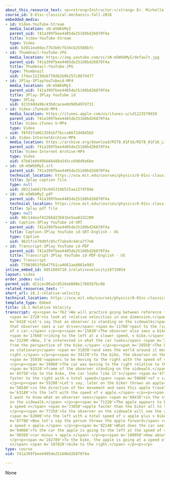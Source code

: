 ```yaml
---
about_this_resource_text: <p><strong>Instructor:</strong> Dr. Michelle Tomasik</p>
course_id: 8-01sc-classical-mechanics-fall-2016
embedded_media:
- id: Video-YouTube-Stream
  media_location: sN-m5WkbMyI
  parent_uid: 741a399fbee4405de25160bd26870f4a
  title: Video-YouTube-Stream
  type: Video
  uid: b3911ea9dac77b3b0cfb34cb25508b7c
- id: Thumbnail-YouTube-JPG
  media_location: https://img.youtube.com/vi/sN-m5WkbMyI/default.jpg
  parent_uid: 741a399fbee4405de25160bd26870f4a
  title: Thumbnail-YouTube-JPG
  type: Thumbnail
  uid: 1f4ac12230eb7f8db2b0b257c887d477
- id: 3Play-3PlayYouTubeid-MP4
  media_location: sN-m5WkbMyI
  parent_uid: 741a399fbee4405de25160bd26870f4a
  title: 3Play-3Play YouTube id
  type: 3Play
  uid: 82159dda9bc43bdcacee0d9db497d731
- id: Video-iTunesU-MP4
  media_location: https://itunes.apple.com/us/itunes-u/id1223579658
  parent_uid: 741a399fbee4405de25160bd26870f4a
  title: Video-iTunes U-MP4
  type: Video
  uid: f8fd3fa0613591bf7bcca86f2d4845b5
- id: Video-InternetArchive-MP4
  media_location: https://archive.org/download/MIT8.01F16/MIT8_01F16_L18v01_360p.mp4
  parent_uid: 741a399fbee4405de25160bd26870f4a
  title: Video-Internet Archive-MP4
  type: Video
  uid: 47b81e0d49bb88488a545cc698d9a6be
- id: sN-m5WkbMyI.srt
  parent_uid: 741a399fbee4405de25160bd26870f4a
  technical_location: https://ocw.mit.edu/courses/physics/8-01sc-classical-mechanics-fall-2016/week-6-continuous-mass-transfer/18.1-relative-velocity/18.1-relative-velocity/sN-m5WkbMyI.srt
  title: 3play caption file
  type: null
  uid: d0213a8d176c045319b525aa127df8de
- id: sN-m5WkbMyI.pdf
  parent_uid: 741a399fbee4405de25160bd26870f4a
  technical_location: https://ocw.mit.edu/courses/physics/8-01sc-classical-mechanics-fall-2016/week-6-continuous-mass-transfer/18.1-relative-velocity/18.1-relative-velocity/sN-m5WkbMyI.pdf
  title: 3play pdf file
  type: null
  uid: 90c144eaf43266d22681be5aa82d2209
- id: Caption-3Play YouTube id-SRT
  parent_uid: 741a399fbee4405de25160bd26870f4a
  title: Caption-3Play YouTube id-SRT-English - US
  type: Caption
  uid: 9621fce70d0fc85cf7aba9c4dca7f7e6
- id: Transcript-3Play YouTube id-PDF
  parent_uid: 741a399fbee4405de25160bd26870f4a
  title: Transcript-3Play YouTube id-PDF-English - US
  type: Transcript
  uid: 77903053fdb47fb1ca4661aad881e903
inline_embed_id: 8051604718.1relativevelocity19719054
layout: video
order_index: null
parent_uid: d21cac06a2c8528ab008e17885bfbc08
related_resources_text: ''
short_url: 18.1-relative-velocity
technical_location: https://ocw.mit.edu/courses/physics/8-01sc-classical-mechanics-fall-2016/week-6-continuous-mass-transfer/18.1-relative-velocity/18.1-relative-velocity
template_type: Embed
title: 18.1 Relative Velocity
transcript: <p><span m='762'>We will practice going between reference frames</span>
  <span m='2720'>to look at relative velocities in one dimension.</span> </p><p><span
  m='6410'>Let's say that an observer is standing on the sidewalk</span> <span m='9660'>and
  that observer sees a car drive</span> <span m='11760'>past to the right at a speed
  of v car.</span> </p><p><span m='15830'>The observer also sees a bike that's</span>
  <span m='17660'>riding to the left at a slower speed, v bike.</span> </p><p><span
  m='22290'>Now, I'm interested in what the car looks</span> <span m='24270'>like
  from the perspective of the bike.</span> </p><p><span m='28550'>The bike sees itself
  as stationary</span> <span m='31030'>and sees the world around it moving to the
  right.</span> </p><p><span m='34170'>To the bike, the observer on the sidewalk</span>
  <span m='35930'>appears to be moving to the right with the speed of v bike.</span>
  </p><p><span m='39960'>The car was moving to the right relative to the reference</span>
  <span m='43310'>frame of the observer standing on the sidewalk.</span> </p><p><span
  m='45750'>So to the bike, the car looks like it's</span> <span m='47780'>going even
  faster to the right with a total speed</span> <span m='50600'>of v car plus v bike.</span>
  </p><p><span m='55200'>Let's say, later on the biker throws an apple</span> <span
  m='58540'>in the direction of her movement and sees this apple travel</span> <span
  m='63180'>to the left with the speed of v apple.</span> </p><p><span m='66700'>Now
  I want to know what an observer sees</span> <span m='68430'>in the stationary frame
  on the sidewalk.</span> </p><p><span m='71320'>The apple appears to be traveling
  a speed v</span> <span m='73850'>apple faster than the biker all to the left.</span>
  </p><p><span m='77350'>So the observer on the sidewalk will see the apple move</span>
  <span m='82000'>to the left with a total speed of v apple plus v bike.</span> </p><p><span
  m='87780'>Now let's say the person throws the apple forward</span> <span m='90360'>at
  a speed v apple.</span> </p><p><span m='92140'>What does the car see?</span> </p><p><span
  m='94060'>To the car the apple is going to the left at the speed of v</span> <span
  m='98360'>car minus v apple.</span> </p><p><span m='100950'>How about the bike?</span>
  </p><p><span m='102789'>To the bike, the apple is going at a speed of v apple plus
  v</span> <span m='107820'>bike to the right.</span> </p><p></p>
type: course
uid: 741a399fbee4405de25160bd26870f4a

---
```

None